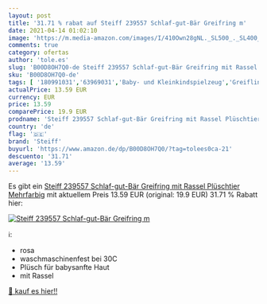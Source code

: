 ```yaml
---
layout: post
title: '31.71 % rabat auf Steiff 239557 Schlaf-gut-Bär Greifring m'
date: 2021-04-14 01:02:10
image: 'https://m.media-amazon.com/images/I/410Own28gNL._SL500_._SL400_.jpg'
comments: true
category: ofertas
author: 'tole.es'
slug: 'B00D8OH7Q0-de Steiff 239557 Schlaf-gut-Bär Greifring mit Rassel...'
sku: 'B00D8OH7Q0-de'
tags: [ '180991031','63969031','Baby- und Kleinkindspielzeug','Greiflinge und Rasseln','Plüsch Spielzeug','Produkte','Spielzeug','Steiff','steiff', ]
actualPrice: 13.59 EUR
currency: EUR
price: 13.59
comparePrice: 19.9 EUR
prodname: 'Steiff 239557 Schlaf-gut-Bär Greifring mit Rassel Plüschtier  Mehrfarbig'
country: 'de'
flag: '🇩🇪'
brand: 'Steiff'
buyurl: 'https://www.amazon.de/dp/B00D8OH7Q0/?tag=tolees0ca-21'
descuento: '31.71'
average: '13.59'
---
```


Es gibt ein [Steiff 239557 Schlaf-gut-Bär Greifring mit Rassel Plüschtier  Mehrfarbig](https://www.amazon.de/dp/B00D8OH7Q0/?tag=tolees0ca-21) mit aktuellem Preis 13.59 EUR (original: 19.9 EUR) 31.71 % Rabatt hier:

[![Steiff 239557 Schlaf-gut-Bär Greifring m](https://m.media-amazon.com/images/I/410Own28gNL._SL500_._SL400_.jpg)](https://www.amazon.de/dp/B00D8OH7Q0/?tag=tolees0ca-21)

ℹ️:

- rosa
- waschmaschinenfest bei 30C
- Plüsch für babysanfte Haut
- mit Rassel

[🛒 kauf es hier!!](https://www.amazon.de/dp/B00D8OH7Q0/?tag=tolees0ca-21)
